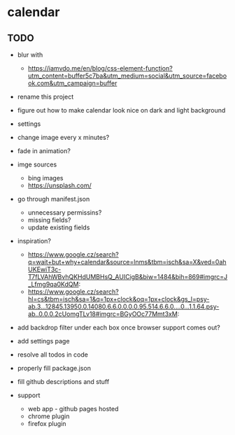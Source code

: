 # calendar

## TODO

* blur with
  * https://iamvdo.me/en/blog/css-element-function?utm_content=buffer5c7ba&utm_medium=social&utm_source=facebook.com&utm_campaign=buffer
* rename this project

* figure out how to make calendar look nice on dark and light background
* settings
* change image every x minutes?
* fade in animation?

* imge sources

  * bing images
  * https://unsplash.com/

* go through manifest.json

  * unnecessary permissins?
  * missing fields?
  * update existing fields

* inspiration?

  * https://www.google.cz/search?q=wait+but+why+calendar&source=lnms&tbm=isch&sa=X&ved=0ahUKEwiT3c-T7fLVAhWBvhQKHdUMBHsQ_AUICigB&biw=1484&bih=869#imgrc=J_Lfmg9qa0KdQM:
  * https://www.google.cz/search?hl=cs&tbm=isch&sa=1&q=1px+clock&oq=1px+clock&gs_l=psy-ab.3...12845.13950.0.14080.6.6.0.0.0.0.95.514.6.6.0....0...1.1.64.psy-ab..0.0.0.2cUomgTLv18#imgrc=BGyOOc77Mmt3xM:

* add backdrop filter under each box once browser support comes out?
* add settings page
* resolve all todos in code
* properly fill package.json
* fill github descriptions and stuff
* support
  * web app - github pages hosted
  * chrome plugin
  * firefox plugin
